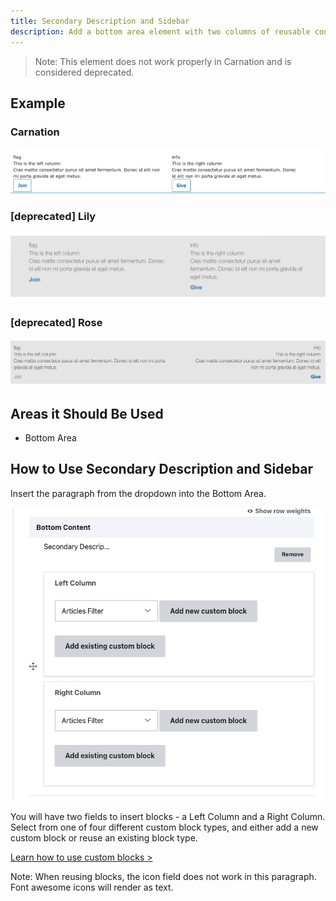```yaml
---
title: Secondary Description and Sidebar
description: Add a bottom area element with two columns of reusable content for anchoring a page.
---
```


> Note: This element does not work properly in Carnation and is considered deprecated.

## Example

### Carnation

![The secondary description and sidebar in Carnation](paragraphs--secondary-description--carnation.png)

### [deprecated] Lily

![The secondary description and sidebar in Lily](paragraphs--secondary-description--lily.png)

### [deprecated] Rose

![The secondary description and sidebar in Rose](paragraphs--secondary-description--rose.png)

## Areas it Should Be Used

* Bottom Area

## How to Use Secondary Description and Sidebar

Insert the paragraph from the dropdown into the Bottom Area.

![Secondary description with sidebar admin fields](paragraphs--secondary-description--admin.png)

You will have two fields to insert blocks - a Left Column and a Right Column. Select from one of four different custom block types, and either add a new custom block or reuse an existing block type.

[Learn how to use custom blocks >](../../blocks)

Note: When reusing blocks, the icon field does not work in this paragraph. Font awesome icons will render as text.
